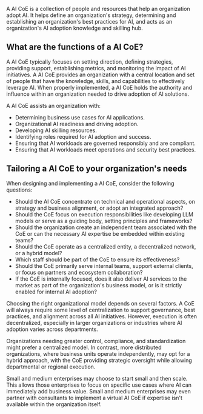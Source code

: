 A AI CoE is a collection of people and resources that help an organization adopt AI. It helps define an organization's strategy, determining and establishing an organization's best practices for AI, and acts as an organization's AI adoption knowledge and skilling hub.

## What are the functions of a AI CoE?

A AI CoE typically focuses on setting direction, defining strategies, providing support, establishing metrics, and monitoring the impact of AI initiatives. A AI CoE provides an organization with a central location and set of people that have the knowledge, skills, and capabilities to effectively leverage AI. When properly implemented, a AI CoE holds the authority and influence within an organization needed to drive adoption of AI solutions. 

A AI CoE assists an organization with:

- Determining business use cases for AI applications.
- Organizational AI readiness and driving adoption.
- Developing AI skilling resources.
- Identifying roles required for AI adoption and success.
- Ensuring that AI workloads are governed responsibly and are compliant.
- Ensuring that AI workloads meet operations and security best practices.

## Tailoring a AI CoE to your organization's needs

When designing and implementing a AI CoE, consider the following questions:

- Should the AI CoE concentrate on technical and operational aspects, on strategy and business alignment, or adopt an integrated approach?
- Should the CoE focus on execution responsibilities like developing LLM models or serve as a guiding body, setting principles and frameworks?
- Should the organization create an independent team associated with the CoE or can the necessary AI expertise be embedded within existing teams?
- Should the CoE operate as a centralized entity, a decentralized network, or a hybrid model?
- Which staff should be part of the CoE to ensure its effectiveness?
- Should the CoE primarily serve internal teams, support external clients, or focus on partners and ecosystem collaboration?
- If the CoE is internally focused, does it also deliver AI services to the market as part of the organization's business model, or is it strictly enabled for internal AI adoption?

Choosing the right organizational model depends on several factors. A CoE will always require some level of centralization to support governance, best practices, and alignment across all AI initiatives. However, execution is often decentralized, especially in larger organizations or industries where AI adoption varies across departments.

Organizations needing greater control, compliance, and standardization might prefer a centralized model. In contrast, more distributed organizations, where business units operate independently, may opt for a hybrid approach, with the CoE providing strategic oversight while allowing departmental or regional execution.

Small and medium enterprises may choose to start small and then scale. This allows those enterprises to focus on specific use cases where AI can immediately add business value. Small and medium enterprises may even partner with consultants to implement a virtual AI CoE if expertise isn't available within the organization itself.
